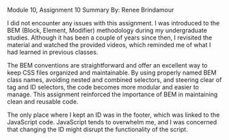 Module 10, Assignment 10 Summary
By: Renee Brindamour

I did not encounter any issues with this assignment. I was introduced to the BEM (Block, Element, Modifier) methodology during my undergraduate studies. Although it has been a couple of years since then, I revisited the material and watched the provided videos, which reminded me of what I had learned in previous classes.

The BEM conventions are straightforward and offer an excellent way to keep CSS files organized and maintainable. By using properly named BEM class names, avoiding nested and combined selectors, and steering clear of tag and ID selectors, the code becomes more modular and easier to manage. This assignment reinforced the importance of BEM in maintaining clean and reusable code.

The only place where I kept an ID was in the footer, which was linked to the JavaScript code. JavaScript tends to overwhelm me, and I was concerned that changing the ID might disrupt the functionality of the script.